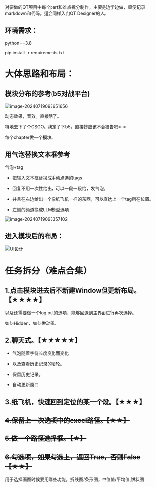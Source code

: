 对要做的QT项目中每个part和难点拆分制作，主要是边学边做，顺便记录markdown和代码。适合同样入门QT Designer的人。



## 环境需求：

python==3.8

pip install -r requirements.txt

# 大体思路和布局：

## 模块分布的参考(b5对战平台)

![image-20240719093651656](https://fastly.jsdelivr.net/gh/MrXnneHang/blog_img/BlogHosting/img/24/07/202407190936817.png)

动态效果，音效。直接明了。

特地去下了个CSGO。绑定了下b5，直接抄应该不会被告吧=-=

每个chapter做一个模块。

## 用气泡替换文本框参考

气泡+tag

* 把输入文本框替换成手动点选的tags

* 回复不用一次性给出，可以一段一段给，发气泡。

* 并且在右边给出一个像纸飞机一样的东西，可以直达上一个tag所在位置。
* 左侧的频道换成LLM模型选项

![image-20240719093357102](https://fastly.jsdelivr.net/gh/MrXnneHang/blog_img/BlogHosting/img/24/07/202407190934237.png)



## 进入模块后的布局：

![UI设计](https://fastly.jsdelivr.net/gh/MrXnneHang/blog_img/BlogHosting/img/24/07/202407190958209.jpeg)



# 任务拆分（难点合集）

## 1.点击模块进去后不新建Window但更新布局。【★★★★】

以及还需要做一个log out的选项，能够回退到主界面进行再次选择。

如何Hidden，如何做动画。

## 2.聊天式。【★★★★★】

* 气泡随着字符长度变化而变化

* 以及查看历史记录的滚轮。
* 保留历史记录。
* 自动更新窗口

## 3.纸飞机，快速回到定位的某一个段。【★★★】

## ~~4.保留上一次选项中的excel路径。【★★】~~

## ~~5.做一个路径选择框。【★】~~

## ~~6.勾选项，如果勾选上，返回True，否则False【★★】~~

用于选择画图时候要用哪些功能，折线图/条形图，中位值/平均值,饼状图